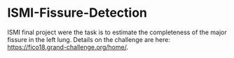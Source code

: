 # ISMI-Fissure-Detection
ISMI final project were the task is to estimate the completeness of the major fissure in the left lung. Details on the challenge are here: https://fico18.grand-challenge.org/home/.
